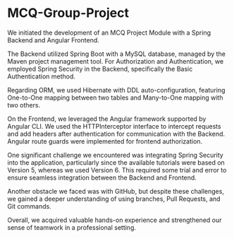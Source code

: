 # MCQ-Group-Project

We initiated the development of an MCQ Project Module with a Spring Backend and Angular Frontend.

The Backend utilized Spring Boot with a MySQL database, managed by the Maven project management tool. For Authorization and Authentication, we employed Spring Security in the Backend, specifically the Basic Authentication method.

Regarding ORM, we used Hibernate with DDL auto-configuration, featuring One-to-One mapping between two tables and Many-to-One mapping with two others.

On the Frontend, we leveraged the Angular framework supported by Angular CLI. We used the HTTPInterceptor interface to intercept requests and add headers after authentication for communication with the Backend. Angular route guards were implemented for frontend authorization.

One significant challenge we encountered was integrating Spring Security into the application, particularly since the available tutorials were based on Version 5, whereas we used Version 6. This required some trial and error to ensure seamless integration between the Backend and Frontend.

Another obstacle we faced was with GitHub, but despite these challenges, we gained a deeper understanding of using branches, Pull Requests, and Git commands.

Overall, we acquired valuable hands-on experience and strengthened our sense of teamwork in a professional setting.
